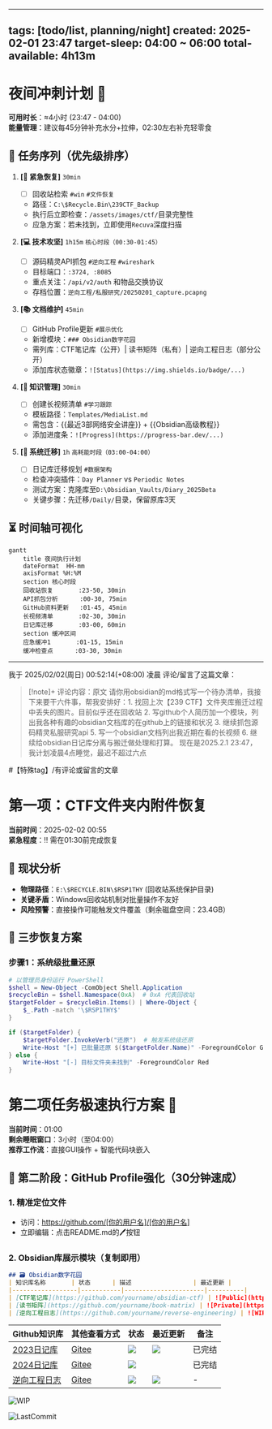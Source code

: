 
---
tags: [todo/list, planning/night]
created: 2025-02-01 23:47
target-sleep: 04:00 ~ 06:00
total-available: 4h13m
---

# 夜间冲刺计划 🌙
**可用时长**：≈4小时 (23:47 - 04:00)  
**能量管理**：建议每45分钟补充水分+拉伸，02:30左右补充轻零食

## 🚀 任务序列（优先级排序）
1. **[🔄 紧急恢复]** `30min`  
   - [ ] 回收站检索 `#win` `#文件恢复`
   - 路径：`C:\$Recycle.Bin\239CTF_Backup`
   - 执行后立即检查：`/assets/images/ctf/`目录完整性
   - 应急方案：若未找到，立即使用`Recuva`深度扫描

2. **[💻 技术攻坚]** `1h15m` `核心时段（00:30-01:45）`  
   - [ ] 源码精灵API抓包 `#逆向工程` `#wireshark`
   - 目标端口：`:3724, :8085`
   - 重点关注：`/api/v2/auth` 和物品交换协议
   - 存档位置：`逆向工程/私服研究/20250201_capture.pcapng`

3. **[📚 文档维护]** `45min`  
   - [ ] GitHub Profile更新 `#展示优化`
   - 新增模块：`### Obsidian数字花园` 
   - 需列库：CTF笔记库（公开）| 读书矩阵（私有）| 逆向工程日志（部分公开）
   - 添加库状态徽章：`![Status](https://img.shields.io/badge/...)`

4. **[🧠 知识管理]** `30min`  
   - [ ] 创建长视频清单 `#学习跟踪`
   - 模板路径：`Templates/MediaList.md`
   - 需包含：{{最近3部网络安全讲座}} + {{Obsidian高级教程}}
   - 添加进度条：`![Progress](https://progress-bar.dev/...)`

5. **[🔧 系统迁移]** `1h` `高耗能时段（03:00-04:00）`  
   - [ ] 日记库迁移规划 `#数据架构`
   - 检查冲突插件：`Day Planner` vs `Periodic Notes`
   - 测试方案：克隆库至`D:\Obsidian_Vaults/Diary_2025Beta`
   - 关键步骤：先迁移`/Daily/`目录，保留原库3天

## ⏳ 时间轴可视化
```mermaid
gantt
    title 夜间执行计划
    dateFormat  HH-mm
    axisFormat %H:%M
    section 核心时段
    回收站恢复       :23-50, 30min
    API抓包分析      :00-30, 75min
    GitHub资料更新   :01-45, 45min
    长视频清单       :02-30, 30min
    日记库迁移       :03-00, 60min
    section 缓冲区间
    应急缓冲1       :01-15, 15min
    缓冲检查点      :03-30, 30min
```




-----
我于 2025/02/02(周日) 00:52:14(+08:00) 凌晨  评论/留言了这篇文章：

>[!note]+ 评论内容：原文
>请你用obsidian的md格式写一个待办清单，我接下来要干六件事，帮我安排好：1. 找回上次【239 CTF】文件夹库搬迁过程中丢失的图片。目前似乎还在回收站 2. 写github个人简历加一个模块，列出我各种有趣的obsidian文档库的在github上的链接和状况 3. 继续抓包源码精灵私服研究api 5. 写一个obsidian文档列出我近期在看的长视频 6. 继续给obsidian日记库分离与搬迁做处理和打算。 现在是2025.2.1 23:47，我计划凌晨4点睡觉，最迟不超过六点

#【特殊tag】/有评论或留言的文章

# 第一项：CTF文件夹内附件恢复

**当前时间**：2025-02-02 00:55  
**紧急程度**：‼️ 需在01:30前完成恢复

## 🚨 现状分析
- **物理路径**：`E:\$RECYCLE.BIN\$RSP1THY` (回收站系统保护目录)
- **关键矛盾**：Windows回收站机制对批量操作不友好
- **风险预警**：直接操作可能触发文件覆盖（剩余磁盘空间：23.4GB）

## 🔑 三步恢复方案
### 步骤1：系统级批量还原

```powershell
# 以管理员身份运行 PowerShell
$shell = New-Object -ComObject Shell.Application
$recycleBin = $shell.Namespace(0xA)  # 0xA 代表回收站
$targetFolder = $recycleBin.Items() | Where-Object { 
    $_.Path -match '\$RSP1THY$' 
}

if ($targetFolder) {
    $targetFolder.InvokeVerb("还原")  # 触发系统级还原
    Write-Host "[+] 已批量还原 $($targetFolder.Name)" -ForegroundColor Green
} else {
    Write-Host "[-] 目标文件夹未找到" -ForegroundColor Red
}
```

# 第二项任务极速执行方案 🚀

**当前时间**：01:00  
**剩余睡眠窗口**：3小时（至04:00）  
**推荐工作流**：直接GUI操作 + 智能代码块嵌入

## 📌 第二阶段：GitHub Profile强化（30分钟速成）
### 1. 精准定位文件
- 访问：https://github.com/[你的用户名]/[你的用户名]
- 立即编辑：点击README.md的🖊️按钮

### 2. Obsidian库展示模块（复制即用）

```markdown
## 🗃️ Obsidian数字花园
| 知识库名称       | 状态      | 描述                 | 最近更新 |
|------------------|-----------|----------------------|----------|
| [CTF笔记库](https://github.com/yourname/obsidian-ctf) | ![Public](https://img.shields.io/badge/Status-Public-brightgreen) | 渗透测试笔记/Writeups | ![LastCommit](https://img.shields.io/github/last-commit/yourname/obsidian-ctf) |
| [读书矩阵](https://github.com/yourname/book-matrix) | ![Private](https://img.shields.io/badge/Status-Private-red) | 结构化书摘系统 | 本地同步 |
| [逆向工程日志](https://github.com/yourname/reverse-engineering) | ![WIP](https://img.shields.io/badge/Status-WIP-yellow) | 游戏逆向分析记录 | ![LastCommit](https://img.shields.io/github/last-commit/yourname/reverse-engineering) |
```

| Github知识库 | 其他查看方式 | 状态 | 最近更新 | 备注 |
| ---- | ---- | ---- | ---- | ---- |
| [2023日记库](https://github.com/yourname/obsidian-ctf) | [Gitee](https://gitee.com/bairihai/projects?) | ![](https://img.shields.io/badge/Status-Private-red) | ![](https://img.shields.io/github/last-commit/yourname/obsidian-ctf) | 已完结 |
| [2024日记库](https://github.com/yourname/book-matrix) | [Gitee](https://gitee.com/bairihai/projects?) | ![](https://img.shields.io/badge/Status-Private-red) |  | 已完结 |
| [逆向工程日志](https://github.com/yourname/reverse-engineering) | [Gitee](https://gitee.com/bairihai/projects?) | ![](https://img.shields.io/badge/Status-Public-brightgreen) | ![](https://img.shields.io/github/last-commit/yourname/reverse-engineering) | - |


![WIP](https://img.shields.io/badge/Status-WIP-yellow)

![LastCommit](https://img.shields.io/github/last-commit/yourname/reverse-engineering)


